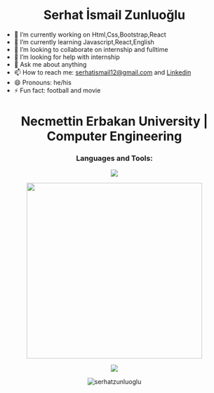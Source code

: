 <h1 align="center"> <b> Serhat İsmail Zunluoğlu </b> </h1>

- 🔭 I’m currently working on Html,Css,Bootstrap,React
- 🌱 I’m currently learning Javascript,React,English
- 👯 I’m looking to collaborate on internship and fulltime 
- 🤔 I’m looking for help with internship
- 💬 Ask me about anything
- 📫 How to reach me: serhatismail12@gmail.com and <a target="_blank" href="https://www.linkedin.com/in/serhatzunluoglu/">Linkedin</a>
- 😄 Pronouns: he/his
- ⚡ Fun fact: football and movie 


   
<h1 align="center"> <b> Necmettin Erbakan University | Computer Engineering </b> </h1>

<h3 align="center">Languages and Tools:</h3>
<p align="center">
  <a href="https://skillicons.dev">
    <img src="https://skillicons.dev/icons?i=html,css,sass,bootstrap,js,react,vite,git,gitlab,netlify,figma,vscode&perline=10" />
  </a>
</p>

<p align="center">
<img src="https://media.giphy.com/media/SWoSkN6DxTszqIKEqv/giphy.gif" width="400" />
</p>

<div align="center">
<img src="https://komarev.com/ghpvc/?username=serhat-zunluoglu&&style=flat-square" align="center" />
</div>  



<p align="center" ><img src="https://github-readme-stats.vercel.app/api/top-langs?username=serhatzunluoglu&show_icons=true&theme=radical&locale=en&layout=compact" alt="serhatzunluoglu"/></p>
